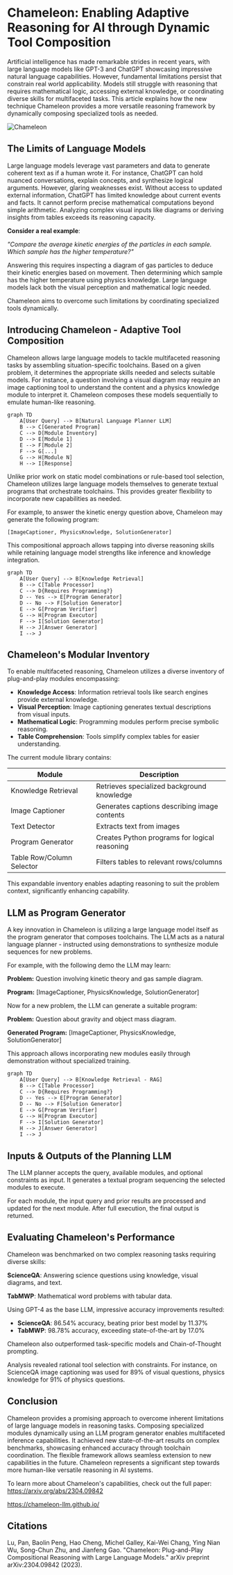 # Chameleon: Enabling Adaptive Reasoning for AI through Dynamic Tool Composition

Artificial intelligence has made remarkable strides in recent years, with large language models like GPT-3 and ChatGPT showcasing impressive natural language capabilities. However, fundamental limitations persist that constrain real world applicability. Models still struggle with reasoning that requires mathematical logic, accessing external knowledge, or coordinating diverse skills for multifaceted tasks. This article explains how the new technique Chameleon provides a more versatile reasoning framework by dynamically composing specialized tools as needed.

![Chameleon](./assets/chameleon.png)

## The Limits of Language Models

Large language models leverage vast parameters and data to generate coherent text as if a human wrote it. For instance, ChatGPT can hold nuanced conversations, explain concepts, and synthesize logical arguments. However, glaring weaknesses exist. Without access to updated external information, ChatGPT has limited knowledge about current events and facts. It cannot perform precise mathematical computations beyond simple arithmetic. Analyzing complex visual inputs like diagrams or deriving insights from tables exceeds its reasoning capacity.

**Consider a real example**:

_"Compare the average kinetic energies of the particles in each sample. Which sample has the higher temperature?"_

Answering this requires inspecting a diagram of gas particles to deduce their kinetic energies based on movement. Then determining which sample has the higher temperature using physics knowledge. Large language models lack both the visual perception and mathematical logic needed.

Chameleon aims to overcome such limitations by coordinating specialized tools dynamically.

## Introducing Chameleon - Adaptive Tool Composition

Chameleon allows large language models to tackle multifaceted reasoning tasks by assembling situation-specific toolchains. Based on a given problem, it determines the appropriate skills needed and selects suitable models. For instance, a question involving a visual diagram may require an image captioning tool to understand the content and a physics knowledge module to interpret it. Chameleon composes these models sequentially to emulate human-like reasoning.

```mermaid
graph TD
    A[User Query] --> B[Natural Language Planner LLM]
    B --> C[Generated Program]
    C --> D[Module Inventory]
    D --> E[Module 1]
    E --> F[Module 2]
    F --> G[...]
    G --> H[Module N] 
    H --> I[Response]
```


Unlike prior work on static model combinations or rule-based tool selection, Chameleon utilizes large language models themselves to generate textual programs that orchestrate toolchains. This provides greater flexibility to incorporate new capabilities as needed.

For example, to answer the kinetic energy question above, Chameleon may generate the following program:

```
[ImageCaptioner, PhysicsKnowledge, SolutionGenerator]
```

This compositional approach allows tapping into diverse reasoning skills while retaining language model strengths like inference and knowledge integration.

```mermaid
graph TD
    A[User Query] --> B[Knowledge Retrieval]
    B --> C[Table Processor]
    C --> D{Requires Programming?}
    D -- Yes --> E[Program Generator]
    D -- No --> F[Solution Generator]
    E --> G[Program Verifier] 
    G --> H[Program Executor]
    F --> I[Solution Generator]
    H --> J[Answer Generator]
    I --> J
```

## Chameleon's Modular Inventory

To enable multifaceted reasoning, Chameleon utilizes a diverse inventory of plug-and-play modules encompassing:

- **Knowledge Access**: Information retrieval tools like search engines provide external knowledge.
- **Visual Perception**: Image captioning generates textual descriptions from visual inputs.
- **Mathematical Logic**: Programming modules perform precise symbolic reasoning.
- **Table Comprehension**: Tools simplify complex tables for easier understanding.

The current module library contains:

| Module                    | Description                                   |
| ------------------------- | --------------------------------------------- |
| Knowledge Retrieval       | Retrieves specialized background knowledge    |
| Image Captioner           | Generates captions describing image contents  |
| Text Detector             | Extracts text from images                     |
| Program Generator         | Creates Python programs for logical reasoning |
| Table Row/Column Selector | Filters tables to relevant rows/columns       |

This expandable inventory enables adapting reasoning to suit the problem context, significantly enhancing capability.

## LLM as Program Generator

A key innovation in Chameleon is utilizing a large language model itself as the program generator that composes toolchains. The LLM acts as a natural language planner - instructed using demonstrations to synthesize module sequences for new problems.

For example, with the following demo the LLM may learn:

**Problem:** Question involving kinetic theory and gas sample diagram.

**Program:** [ImageCaptioner, PhysicsKnowledge, SolutionGenerator]

Now for a new problem, the LLM can generate a suitable program:

**Problem:** Question about gravity and object mass diagram.

**Generated Program:** [ImageCaptioner, PhysicsKnowledge, SolutionGenerator]

This approach allows incorporating new modules easily through demonstration without specialized training.

```mermaid
graph TD
    A[User Query] --> B[Knowledge Retrieval - RAG]
    B --> C[Table Processor] 
    C --> D{Requires Programming?}
    D -- Yes --> E[Program Generator]
    D -- No --> F[Solution Generator]
    E --> G[Program Verifier]
    G --> H[Program Executor]
    F --> I[Solution Generator]
    H --> J[Answer Generator]
    I --> J
```

## Inputs & Outputs of the Planning LLM


The LLM planner accepts the query, available modules, and optional constraints as input. It generates a textual program sequencing the selected modules to execute.

For each module, the input query and prior results are processed and updated for the next module. After full execution, the final output is returned.

## Evaluating Chameleon's Performance

Chameleon was benchmarked on two complex reasoning tasks requiring diverse skills:

**ScienceQA**: Answering science questions using knowledge, visual diagrams, and text.

**TabMWP**: Mathematical word problems with tabular data.

Using GPT-4 as the base LLM, impressive accuracy improvements resulted:

- **ScienceQA**: 86.54% accuracy, beating prior best model by 11.37%
- **TabMWP**: 98.78% accuracy, exceeding state-of-the-art by 17.0%

Chameleon also outperformed task-specific models and Chain-of-Thought prompting.

Analysis revealed rational tool selection with constraints. For instance, on ScienceQA image captioning was used for 89% of visual questions, physics knowledge for 91% of physics questions.

## Conclusion

Chameleon provides a promising approach to overcome inherent limitations of large language models in reasoning tasks. Composing specialized modules dynamically using an LLM program generator enables multifaceted inference capabilities. It achieved new state-of-the-art results on complex benchmarks, showcasing enhanced accuracy through toolchain coordination. The flexible framework allows seamless extension to new capabilities in the future. Chameleon represents a significant step towards more human-like versatile reasoning in AI systems.

To learn more about Chameleon's capabilities, check out the full paper: https://arxiv.org/abs/2304.09842


https://chameleon-llm.github.io/


## Citations


Lu, Pan, Baolin Peng, Hao Cheng, Michel Galley, Kai-Wei Chang, Ying Nian Wu, Song-Chun Zhu, and Jianfeng Gao. "Chameleon: Plug-and-Play Compositional Reasoning with Large Language Models." arXiv preprint arXiv:2304.09842 (2023).
